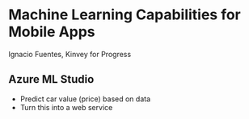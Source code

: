 # Machine Learning Capabilities for Mobile Apps

Ignacio Fuentes, Kinvey for Progress


## Azure ML Studio

- Predict car value (price) based on data
- Turn this into a web service